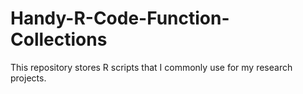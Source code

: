 # Handy-R-Code-Function-Collections

This repository stores R scripts that I commonly use for my research projects.

